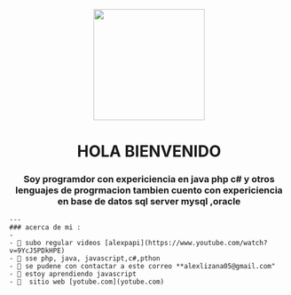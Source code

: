  <div id="header" align="center">
        <img src="https://media.giphy.com/media/qgQUggAC3Pfv687qPC/giphy.gif" width="200" />
        <h1 align="center">HOLA BIENVENIDO </h1>
        <h3 align="center">Soy programdor con expericiencia en java php c# y otros lenguajes de progrmacion tambien cuento con
            expericiencia en base de datos sql server mysql ,oracle
        </h3>
    </div>

    ---
    ### acerca de mi :
    -
    - 🔭 subo regular videos [alexpapi](https://www.youtube.com/watch?v=9YcJ5PDkHPE)
    - 🌱 sse php, java, javascript,c#,pthon
    - 👯 se pudene con contactar a este correo **alexlizana05@gmail.com"
    - 🤔 estoy aprendiendo javascript
    - 💬  sitio web [yotube.com](yotube.com)
